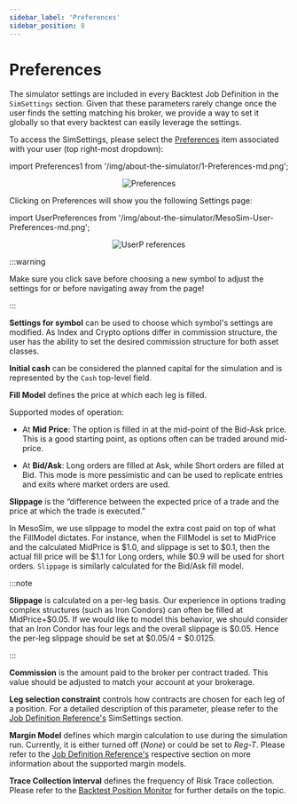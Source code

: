 ```yaml
---
sidebar_label: 'Preferences'
sidebar_position: 8
---
```


# Preferences

The simulator settings are included in every Backtest Job Definition in the `SimSettings` section. Given that these parameters rarely change once the user finds the setting matching his broker, we provide a way to set it globally so that every backtest can easily leverage the settings.

To access the SimSettings, please select the [Preferences](https://portal.deltaray.io/backtest/preferences) item associated with your user (top right-most dropdown):

import Preferences1 from '/img/about-the-simulator/1-Preferences-md.png';

<center>
    <img src={Preferences1} alt="Preferences" style={{width: 300, boxShadow: '0 4px 8px rgba(0, 0, 0, 0.1)'}} />
</center>

Clicking on Preferences will show you the following Settings page:

import UserPreferences from '/img/about-the-simulator/MesoSim-User-Preferences-md.png';

<center>
    <img src={UserPreferences} alt="UserP references" style={{width: 700, boxShadow: '0 4px 8px rgba(0, 0, 0, 0.1)'}} />
</center>

:::warning

Make sure you click save before choosing a new symbol to adjust the settings for or before navigating away from the page!

:::

**Settings for symbol** can be used to choose which symbol's settings are modified. As Index and Crypto options differ in commission structure, the user has the ability to set the desired commission structure for both asset classes.

**Initial cash** can be considered the planned capital for the simulation and is represented by the `Cash` top-level field.

**Fill Model** defines the price at which each leg is filled.

Supported modes of operation:

- At **Mid Price**: The option is filled in at the mid-point of the Bid-Ask price.
This is a good starting point, as options often can be traded around mid-price.

- At **Bid/Ask**: Long orders are filled at Ask, while Short orders are filled at Bid.
This mode is more pessimistic and can be used to replicate entries and exits where market orders are used.

**Slippage** is the “difference between the expected price of a trade and the price at which the trade is executed.”

In MesoSim, we use slippage to model the extra cost paid on top of what the FillModel dictates. For instance, when the FillModel is set to MidPrice and the calculated MidPrice is $1.0, and slippage is set to $0.1, then the actual fill price will be $1.1 for Long orders, while $0.9 will be used for short orders. `Slippage` is similarly calculated for the Bid/Ask fill model.

:::note

**Slippage** is calculated on a per-leg basis. Our experience in options trading complex structures (such as Iron Condors) can often be filled at MidPrice+$0.05. If we would like to model this behavior, we should consider that an Iron Condor has four legs and the overall slippage is $0.05. Hence the per-leg slippage should be set at $0.05/4 = $0.0125.

:::

**Commission** is the amount paid to the broker per contract traded. This value should be adjusted to match your account at your brokerage.

**Leg selection constraint** controls how contracts are chosen for each leg of a position. For a detailed description of this parameter, please refer to the [Job Definition Reference's](https://docs.mesosim.io/job-definition-reference) SimSettings section.

**Margin Model** defines which margin calculation to use during the simulation run. Currently, it is either turned off (*None*) or could be set to *Reg-T*. Please refer to the [Job Definition Reference's](https://docs.mesosim.io/job-definition-reference) respective section on more information about the supported margin models.

**Trace Collection Interval** defines the frequency of Risk Trace collection. Please refer to the [Backtest Position Monitor](https://docs.mesosim.io/about-the-simulator/position-monitor) for further details on the topic.
